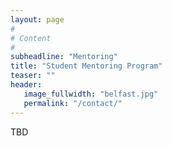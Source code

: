 ```yaml
---
layout: page
#
# Content
#
subheadline: "Mentoring"
title: "Student Mentoring Program"
teaser: ""
header:
   image_fullwidth: "belfast.jpg"
   permalink: "/contact/"
---
```


TBD

<!--
<b>IMPORTANT: Applications will be reviewed starting June 30, 2017. Advisor’s
endorsements will be requested once the review process has started.
Notifications will be sent starting August 6, 2017.</b>

<h3>Why a Mentoring Program at IEEE Cluster 2018?</h3>

The Mentoring Program at IEEE Cluster 2018 is a program for PhD, Master, and
Undergraduate students that wants to help students building their scientific
career as efficiently as possible. The scientific presentations and
interactions with conference attendees help them develop their technical
skills. The Student Mentoring Program complements and extends this development
by fostering the integration of the students into the Cluster scientific
community, advising them to plan their professional career in academia or
industry, improving their scientific communication skills, and providing them
with the right entry points for an efficient networking.

Students enrolled full time in a graduate or undergraduate program in USA
institutions, if selected for this student program, are eligible for travel
awards from the National Science Foundation.

<h2>Applying to the Mentoring Program</h2>

The Student Mentoring Program is not just another publication venue. All interested
students can apply through a simple, non-competitive process, by providing a short
description of why they want to participate in the conference, the name of their
advisor, and their CV. The student’s adviser should endorse the student’s application
and will be contacted once the application is submitted.


<h4>Student travel awards - for students at U.S. institutions</h4>

Several travel awards are sponsored by the National Science Foundation for
students enrolled in US institutions and participating in the Student Mentoring
Program at the IEEE Cluster 2018 conference. Students with accepted papers
in the main conference track or in workshops, or students with posters must
apply to and participate in the Student Mentoring Program to be eligible for
the travel award. Notice of travel awards will be made prior to the conference.
The travel awards will be distributed post-conference in the form of
reimbursements against actual travel, registration, and accommodation expenses
submitted by the student. Both graduate and undergraduate students can apply.


<h2>Submission Guidelines</h2>

Please submit your application via the <a
href="https://easychair.org/conferences/?conf=ieeecluster2018">EasyChair
submission system</a>.

<h2>Important Dates</h2>

Applications will be reviewed <b> starting June 30, 2017</b>.

Travel awards for students in USA institutions in the amount of up to <b>$1,000</b>
will be assigned on a first-come, first-serve basis until completion of the
available funding.

<b>We will accept applications  for the student mentoring program with NSF
travel support (when applicable) until August 1st (deadline for early
registration).  Applications submitted after Aug 1st will be still considered
for the student mentoring program but will not be considered for travel
support. </b>


<br>

<h4>Student Mentoring Chair:</h4>
<li>Kenneth Kent, University of New Brunswick (Canada)</li>

<h4>Student Travel Award Chair:</h4>
<li>Michela Taufer University of Delaware (USA)</li>
-->


